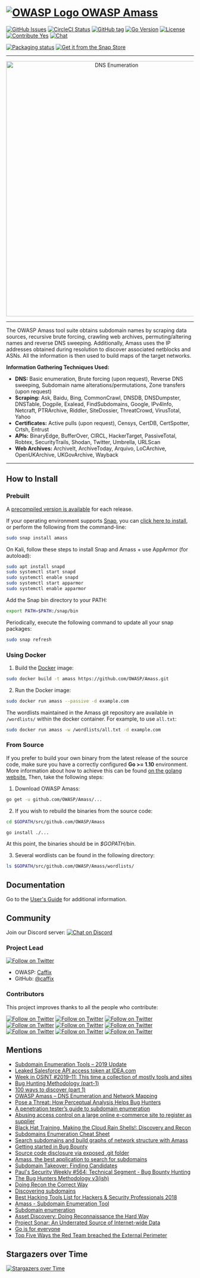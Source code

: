 
# [![OWASP Logo](https://github.com/OWASP/Amass/blob/master/images/owasp_logo.png) OWASP Amass](https://www.owasp.org/index.php/OWASP_Amass_Project)

[![GitHub Issues](https://img.shields.io/github/issues/OWASP/Amass.svg)](https://github.com/OWASP/Amass/issues)
[![CircleCI Status](https://circleci.com/gh/OWASP/Amass/tree/master.svg?style=shield)](https://circleci.com/gh/OWASP/Amass/tree/master)
[![GitHub tag](https://img.shields.io/github/tag/OWASP/Amass.svg)](https://github.com/OWASP/Amass/tags)
[![Go Version](https://img.shields.io/badge/go-1.10-blue.svg)](https://golang.org/dl/)
[![License](https://img.shields.io/badge/license-Apache%202.0-blue.svg)](https://www.apache.org/licenses/LICENSE-2.0)
[![Contribute Yes](https://img.shields.io/badge/contribute-yes-brightgreen.svg)](https://github.com/OWASP/Amass/blob/master/CONTRIBUTING.md)
[![Chat](https://img.shields.io/discord/433729817918308352.svg?logo=discord)](https://discord.gg/rtN8GMd)

[![Packaging status](https://repology.org/badge/vertical-allrepos/amass.svg)](https://repology.org/metapackage/amass/versions)
[![Get it from the Snap Store](https://snapcraft.io/static/images/badges/en/snap-store-white.svg)](https://snapcraft.io/amass)

----

<p align="center">
  <img alt="DNS Enumeration" src="https://github.com/OWASP/Amass/blob/master/images/amass.gif" width="577" height="685" />
</p>

----

The OWASP Amass tool suite obtains subdomain names by scraping data sources, recursive brute forcing, crawling web archives, permuting/altering names and reverse DNS sweeping. Additionally, Amass uses the IP addresses obtained during resolution to discover associated netblocks and ASNs. All the information is then used to build maps of the target networks.

**Information Gathering Techniques Used:**

* **DNS:** Basic enumeration, Brute forcing (upon request), Reverse DNS sweeping, Subdomain name alterations/permutations, Zone transfers (upon request)
* **Scraping:** Ask, Baidu, Bing, CommonCrawl, DNSDB, DNSDumpster, DNSTable, Dogpile, Exalead, FindSubdomains, Google, IPv4Info, Netcraft, PTRArchive, Riddler, SiteDossier, ThreatCrowd, VirusTotal, Yahoo
* **Certificates:** Active pulls (upon request), Censys, CertDB, CertSpotter, Crtsh, Entrust
* **APIs:** BinaryEdge, BufferOver, CIRCL, HackerTarget, PassiveTotal, Robtex, SecurityTrails, Shodan, Twitter, Umbrella, URLScan
* **Web Archives:** ArchiveIt, ArchiveToday, Arquivo, LoCArchive, OpenUKArchive, UKGovArchive, Wayback

----

## How to Install

### Prebuilt

A [precompiled version is available](https://github.com/OWASP/Amass/releases) for each release.

If your operating environment supports [Snap](https://docs.snapcraft.io/core/install), you can [click here to install](https://snapcraft.io/amass), or perform the following from the command-line:

```bash
sudo snap install amass
```

On Kali, follow these steps to install Snap and Amass + use AppArmor (for autoload):

```bash
sudo apt install snapd
sudo systemctl start snapd
sudo systemctl enable snapd
sudo systemctl start apparmor
sudo systemctl enable apparmor
```

Add the Snap bin directory to your PATH:

```bash
export PATH=$PATH:/snap/bin
```

Periodically, execute the following command to update all your snap packages:

```bash
sudo snap refresh
```

### Using Docker

1. Build the [Docker](https://docs.docker.com/) image:

```bash
sudo docker build -t amass https://github.com/OWASP/Amass.git
```

2. Run the Docker image:

```bash
sudo docker run amass --passive -d example.com
```

The wordlists maintained in the Amass git repository are available in `/wordlists/` within the docker container. For example, to use `all.txt`:

```bash
sudo docker run amass -w /wordlists/all.txt -d example.com
```

### From Source

If you prefer to build your own binary from the latest release of the source code, make sure you have a correctly configured **Go >= 1.10** environment. More information about how to achieve this can be found [on the golang website.](https://golang.org/doc/install) Then, take the following steps:

1. Download OWASP Amass:

```bash
go get -u github.com/OWASP/Amass/...
```

2. If you wish to rebuild the binaries from the source code:

```bash
cd $GOPATH/src/github.com/OWASP/Amass

go install ./...
```

At this point, the binaries should be in *$GOPATH/bin*.

3. Several wordlists can be found in the following directory:

```bash
ls $GOPATH/src/github.com/OWASP/Amass/wordlists/
```

## Documentation

Go to the [User's Guide](https://github.com/OWASP/Amass/blob/master/doc/user_guide.md) for additional information.

## Community

Join our Discord server: [![Chat on Discord](https://img.shields.io/discord/433729817918308352.svg?logo=discord)](https://discord.gg/rtN8GMd)

### Project Lead

[![Follow on Twitter](https://img.shields.io/twitter/follow/jeff_foley.svg?logo=twitter)](https://twitter.com/jeff_foley)

* OWASP: [Caffix](https://www.owasp.org/index.php/User:Caffix)
* GitHub: [@caffix](https://github.com/caffix)

### Contributors

This project improves thanks to all the people who contribute:

[![Follow on Twitter](https://img.shields.io/twitter/follow/emtunc.svg?logo=twitter)](https://twitter.com/emtunc)
[![Follow on Twitter](https://img.shields.io/twitter/follow/kalbasit.svg?logo=twitter)](https://twitter.com/kalbasit)
[![Follow on Twitter](https://img.shields.io/twitter/follow/fork_while_fork.svg?logo=twitter)](https://twitter.com/fork_while_fork)
[![Follow on Twitter](https://img.shields.io/twitter/follow/rbadguy1.svg?logo=twitter)](https://twitter.com/rbadguy1)
[![Follow on Twitter](https://img.shields.io/twitter/follow/adam_zinger.svg?logo=twitter)](https://twitter.com/adam_zinger)
[![Follow on Twitter](https://img.shields.io/twitter/follow/architekton1.svg?logo=twitter)](https://twitter.com/architekton1)
[![Follow on Twitter](https://img.shields.io/twitter/follow/danjomart.svg?logo=twitter)](https://twitter.com/danjomart)
[![Follow on Twitter](https://img.shields.io/twitter/follow/_b3nj4m1n__.svg?logo=twitter)](https://twitter.com/_b3nj4m1n__)
[![Follow on Twitter](https://img.shields.io/twitter/follow/shane_ditton.svg?logo=twitter)](https://twitter.com/shane_ditton)

## Mentions

* [Subdomain Enumeration Tools – 2019 Update](https://www.yeahhub.com/subdomain-enumeration-tools-2019-update/)
* [Leaked Salesforce API access token at IDEA.com](https://medium.com/@jonathanbouman/leaked-salesforce-api-access-token-at-ikea-com-132eea3844e0)
* [Week in OSINT #2019–11: This time a collection of mostly tools and sites](https://medium.com/week-in-osint/week-in-osint-2019-11-62774ffe7a2)
* [Bug Hunting Methodology (part-1)](https://blog.usejournal.com/bug-hunting-methodology-part-1-91295b2d2066)
* [100 ways to discover (part 1)](https://sylarsec.com/2019/01/11/100-ways-to-discover-part-1/)
* [OWASP Amass – DNS Enumeration and Network Mapping](http://www.sectechno.com/owasp-amass-dns-enumeration-and-network-mapping/)
* [Pose a Threat: How Perceptual Analysis Helps Bug Hunters](https://www.bishopfox.com/news/2018/12/appsec-california-pose-a-threat-how-perpetual-analysis-helps-bug-hunters/)
* [A penetration tester’s guide to subdomain enumeration](https://blog.appsecco.com/a-penetration-testers-guide-to-sub-domain-enumeration-7d842d5570f6)
* [Abusing access control on a large online e-commerce site to register as supplier](https://medium.com/@fbotes2/governit-754becf85cbc)
* [Black Hat Training, Making the Cloud Rain Shells!: Discovery and Recon](https://www.blackhat.com/eu-18/training/schedule/index.html#aws--azure-exploitation-making-the-cloud-rain-shells-11060)
* [Subdomains Enumeration Cheat Sheet](https://pentester.land/cheatsheets/2018/11/14/subdomains-enumeration-cheatsheet.html)
* [Search subdomains and build graphs of network structure with Amass](https://miloserdov.org/?p=2309)
* [Getting started in Bug Bounty](https://medium.com/@ehsahil/getting-started-in-bug-bounty-7052da28445a)
* [Source code disclosure via exposed .git folder](https://pentester.land/tutorials/2018/10/25/source-code-disclosure-via-exposed-git-folder.html)
* [Amass, the best application to search for subdomains](https://www.h1rd.com/hacking/amass-para-buscar-subdominios)
* [Subdomain Takeover: Finding Candidates](https://0xpatrik.com/subdomain-takeover-candidates/)
* [Paul's Security Weekly #564: Technical Segment - Bug Bounty Hunting](https://wiki.securityweekly.com/Episode564)
* [The Bug Hunters Methodology v3(ish)](https://www.youtube.com/watch?v=Qw1nNPiH_Go)
* [Doing Recon the Correct Way](https://enciphers.com/doing-recon-the-correct-way/)
* [Discovering subdomains](https://www.sjoerdlangkemper.nl/2018/06/20/discovering-subdomains/)
* [Best Hacking Tools List for Hackers & Security Professionals 2018](http://kalilinuxtutorials.com/best-hacking-tools-list/amp/)
* [Amass - Subdomain Enumeration Tool](https://hydrasky.com/network-security/kali-tools/amass-subdomain-enumeration-tool/)
* [Subdomain enumeration](http://10degres.net/subdomain-enumeration/)
* [Asset Discovery: Doing Reconnaissance the Hard Way](https://0xpatrik.com/asset-discovery/)
* [Project Sonar: An Underrated Source of Internet-wide Data](https://0xpatrik.com/project-sonar-guide/)
* [Go is for everyone](https://changelog.com/gotime/71)
* [Top Five Ways the Red Team breached the External Perimeter](https://medium.com/@adam.toscher/top-five-ways-the-red-team-breached-the-external-perimeter-262f99dc9d17)

## Stargazers over Time

 [![Stargazers over Time](https://starcharts.herokuapp.com/OWASP/Amass.svg)](https://starcharts.herokuapp.com/OWASP/Amass)
